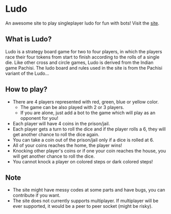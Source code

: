 # Ludo

An awesome site to play singleplayer ludo for fun with bots! Visit the [site](https://scientific-dev.github.io/ludo/).

## What is Ludo?

Ludo is a strategy board game for two to four players, in which the players race their four tokens from start to finish according to the rolls of a single die. Like other cross and circle games, Ludo is derived from the Indian game Pachisi. The ludo board and rules used in the site is from the Pachisi variant of the Ludo...

## How to play?

- There are 4 players represented with red, green, blue or yellow color.
    - The game can be also played with 2 or 3 players.
    - If you are alone, just add a bot to the game which will play as an opponent for you!
- Each player will have 4 coins in the prison/jail.
- Each player gets a turn to roll the dice and if the player rolls a 6, they will get another chance to roll the dice again.
- You can take a coin out of the prison/jail only if a dice is rolled at 6.
- All of your coins reaches the home, the player wins!
- Knocking other player's coins or if one your coin reaches the house, you will get another chance to roll the dice.
- You cannot knock a player on colored steps or dark colored steps!

## Note

- The site might have messy codes at some parts and have bugs, you can contribute if you want.
- The site does not currently supports multiplayer. If multiplayer will be ever supported, it would be a peer to peer socket (might be risky).